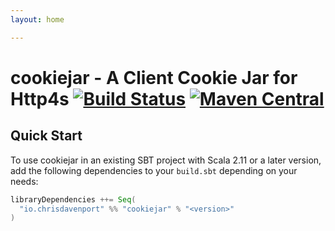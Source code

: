 ```yaml
---
layout: home

---
```


# cookiejar - A Client Cookie Jar for Http4s [![Build Status](https://travis-ci.com/ChristopherDavenport/cookiejar.svg?branch=master)](https://travis-ci.com/ChristopherDavenport/cookiejar) [![Maven Central](https://maven-badges.herokuapp.com/maven-central/io.chrisdavenport/cookiejar_2.12/badge.svg)](https://maven-badges.herokuapp.com/maven-central/io.chrisdavenport/cookiejar_2.12)

## Quick Start

To use cookiejar in an existing SBT project with Scala 2.11 or a later version, add the following dependencies to your
`build.sbt` depending on your needs:

```scala
libraryDependencies ++= Seq(
  "io.chrisdavenport" %% "cookiejar" % "<version>"
)
```